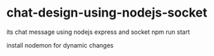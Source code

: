 # chat-design-using-nodejs-socket
its chat message using nodejs express and socket
npm run start

install nodemon for dynamic changes 
